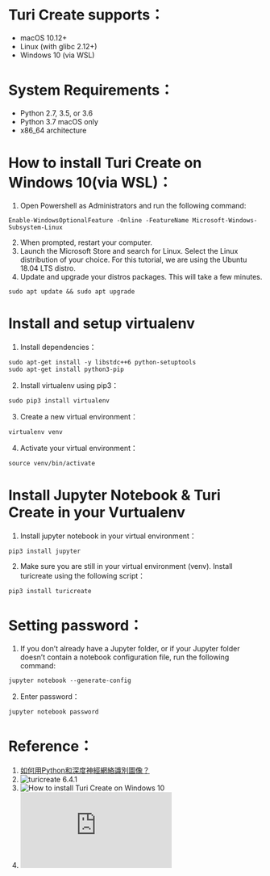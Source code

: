 # Turi Create supports：
- macOS 10.12+
- Linux (with glibc 2.12+)
- Windows 10 (via WSL)
# System Requirements：
- Python 2.7, 3.5, or 3.6
- Python 3.7 macOS only
- x86_64 architecture

# How to install Turi Create on Windows 10(via WSL)：
1. Open Powershell as Administrators and run the following command:
```
Enable-WindowsOptionalFeature -Online -FeatureName Microsoft-Windows-Subsystem-Linux
```
2. When prompted, restart your computer.
3. Launch the Microsoft Store and search for Linux. Select the Linux distribution of your choice. For this tutorial, we are using the Ubuntu 18.04 LTS distro.
4. Update and upgrade your distros packages. This will take a few minutes.
```
sudo apt update && sudo apt upgrade
```
# Install and setup virtualenv
1. Install dependencies：
```
sudo apt-get install -y libstdc++6 python-setuptools
sudo apt-get install python3-pip 
```
2. Install virtualenv using pip3：
```
sudo pip3 install virtualenv 
```
3. Create a new virtual environment：
```
virtualenv venv
```
4. Activate your virtual environment：
```
source venv/bin/activate
```
# Install Jupyter Notebook & Turi Create in your Vurtualenv
1. Install jupyter notebook in your virtual environment：
```
pip3 install jupyter
```
2. Make sure you are still in your virtual environment (venv). Install turicreate using the following script：
```
pip3 install turicreate
```

# Setting password：
1. If you don’t already have a Jupyter folder, or if your Jupyter folder doesn’t contain a notebook configuration file, run the following command:
```
jupyter notebook --generate-config
```
2. Enter password：
```
jupyter notebook password
```

# Reference：
1. [如何用Python和深度神經網絡識別圖像？](https://onway2017.wordpress.com/2020/07/17/%E5%A6%82%E4%BD%95%E7%94%A8python%E5%92%8C%E6%B7%B1%E5%BA%A6%E7%A5%9E%E7%B6%93%E7%B6%B2%E7%B5%A1%E8%AD%98%E5%88%A5%E5%9C%96%E5%83%8F%EF%BC%9F/)
2. ![turicreate 6.4.1](https://pypi.org/project/turicreate/)
3. ![How to install Turi Create on Windows 10](https://medium.com/@malondireads/installing-turicreate-on-windows-10-534e147a4792)
4. ![Running a notebook server](https://jupyter-notebook.readthedocs.io/en/stable/public_server.html)
